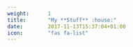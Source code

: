 ```yaml
---
weight:      1
title:       "My **Stuff** :house:"
date:        2017-11-13T15:37:04+01:00
icon:        "fas fa-list"
---
```

